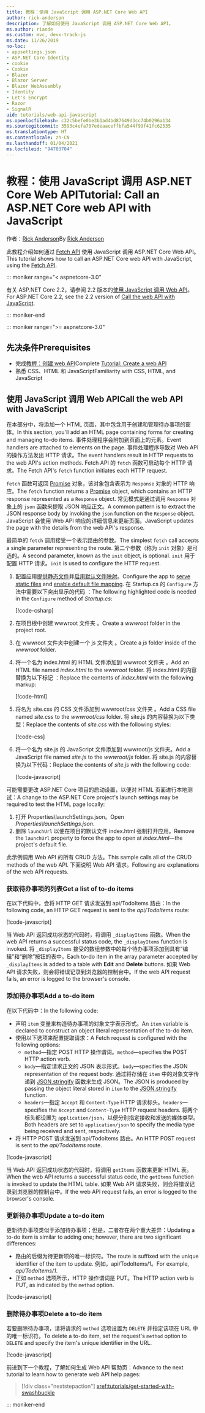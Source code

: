 ```yaml
---
title: 教程：使用 JavaScript 调用 ASP.NET Core Web API
author: rick-anderson
description: 了解如何使用 JavaScript 调用 ASP.NET Core Web API。
ms.author: riande
ms.custom: mvc, devx-track-js
ms.date: 11/26/2019
no-loc:
- appsettings.json
- ASP.NET Core Identity
- cookie
- Cookie
- Blazor
- Blazor Server
- Blazor WebAssembly
- Identity
- Let's Encrypt
- Razor
- SignalR
uid: tutorials/web-api-javascript
ms.openlocfilehash: c32c5befe0be3b1ad4bd87649d3cc74b0296a134
ms.sourcegitcommit: 3593c4efa707edeaaceffbfa544f99f41fc62535
ms.translationtype: HT
ms.contentlocale: zh-CN
ms.lasthandoff: 01/04/2021
ms.locfileid: "94703704"
---
```

# <a name="tutorial-call-an-aspnet-core-web-api-with-javascript"></a><span data-ttu-id="10c43-103">教程：使用 JavaScript 调用 ASP.NET Core Web API</span><span class="sxs-lookup"><span data-stu-id="10c43-103">Tutorial: Call an ASP.NET Core web API with JavaScript</span></span>

<span data-ttu-id="10c43-104">作者：[Rick Anderson](https://twitter.com/RickAndMSFT)</span><span class="sxs-lookup"><span data-stu-id="10c43-104">By [Rick Anderson](https://twitter.com/RickAndMSFT)</span></span>

<span data-ttu-id="10c43-105">此教程介绍如何通过 [Fetch API](https://developer.mozilla.org/docs/Web/API/Fetch_API) 使用 JavaScript 调用 ASP.NET Core Web API。</span><span class="sxs-lookup"><span data-stu-id="10c43-105">This tutorial shows how to call an ASP.NET Core web API with JavaScript, using the [Fetch API](https://developer.mozilla.org/docs/Web/API/Fetch_API).</span></span>

::: moniker range="< aspnetcore-3.0"

<span data-ttu-id="10c43-106">有关 ASP.NET Core 2.2，请参阅 2.2 版本的[使用 JavaScript 调用 Web API](xref:tutorials/first-web-api#call-the-web-api-with-javascript)。</span><span class="sxs-lookup"><span data-stu-id="10c43-106">For ASP.NET Core 2.2, see the 2.2 version of [Call the web API with JavaScript](xref:tutorials/first-web-api#call-the-web-api-with-javascript).</span></span>

::: moniker-end

::: moniker range=">= aspnetcore-3.0"

## <a name="prerequisites"></a><span data-ttu-id="10c43-107">先决条件</span><span class="sxs-lookup"><span data-stu-id="10c43-107">Prerequisites</span></span>

* <span data-ttu-id="10c43-108">完成[教程：创建 web API](xref:tutorials/first-web-api)</span><span class="sxs-lookup"><span data-stu-id="10c43-108">Complete [Tutorial: Create a web API](xref:tutorials/first-web-api)</span></span>
* <span data-ttu-id="10c43-109">熟悉 CSS、HTML 和 JavaScript</span><span class="sxs-lookup"><span data-stu-id="10c43-109">Familiarity with CSS, HTML, and JavaScript</span></span>

## <a name="call-the-web-api-with-javascript"></a><span data-ttu-id="10c43-110">使用 JavaScript 调用 Web API</span><span class="sxs-lookup"><span data-stu-id="10c43-110">Call the web API with JavaScript</span></span>

<span data-ttu-id="10c43-111">在本部分中，将添加一个 HTML 页面，其中包含用于创建和管理待办事项的窗体。</span><span class="sxs-lookup"><span data-stu-id="10c43-111">In this section, you'll add an HTML page containing forms for creating and managing to-do items.</span></span> <span data-ttu-id="10c43-112">事件处理程序会附加到页面上的元素。</span><span class="sxs-lookup"><span data-stu-id="10c43-112">Event handlers are attached to elements on the page.</span></span> <span data-ttu-id="10c43-113">事件处理程序导致对 Web API 的操作方法发出 HTTP 请求。</span><span class="sxs-lookup"><span data-stu-id="10c43-113">The event handlers result in HTTP requests to the web API's action methods.</span></span> <span data-ttu-id="10c43-114">Fetch API 的 `fetch` 函数可启动每个 HTTP 请求。</span><span class="sxs-lookup"><span data-stu-id="10c43-114">The Fetch API's `fetch` function initiates each HTTP request.</span></span>

<span data-ttu-id="10c43-115">`fetch` 函数可返回 [Promise](https://developer.mozilla.org/docs/Web/JavaScript/Reference/Global_Objects/Promise) 对象，该对象包含表示为 `Response` 对象的 HTTP 响应。</span><span class="sxs-lookup"><span data-stu-id="10c43-115">The `fetch` function returns a [Promise](https://developer.mozilla.org/docs/Web/JavaScript/Reference/Global_Objects/Promise) object, which contains an HTTP response represented as a `Response` object.</span></span> <span data-ttu-id="10c43-116">常见模式是通过调用 `Response` 对象上的 `json` 函数来提取 JSON 响应正文。</span><span class="sxs-lookup"><span data-stu-id="10c43-116">A common pattern is to extract the JSON response body by invoking the `json` function on the `Response` object.</span></span> <span data-ttu-id="10c43-117">JavaScript 会使用 Web API 响应的详细信息来更新页面。</span><span class="sxs-lookup"><span data-stu-id="10c43-117">JavaScript updates the page with the details from the web API's response.</span></span>

<span data-ttu-id="10c43-118">最简单的 `fetch` 调用接受一个表示路由的参数。</span><span class="sxs-lookup"><span data-stu-id="10c43-118">The simplest `fetch` call accepts a single parameter representing the route.</span></span> <span data-ttu-id="10c43-119">第二个参数（称为 `init` 对象）是可选的。</span><span class="sxs-lookup"><span data-stu-id="10c43-119">A second parameter, known as the `init` object, is optional.</span></span> <span data-ttu-id="10c43-120">`init` 用于配置 HTTP 请求。</span><span class="sxs-lookup"><span data-stu-id="10c43-120">`init` is used to configure the HTTP request.</span></span>

1. <span data-ttu-id="10c43-121">配置应用[提供静态文件](/dotnet/api/microsoft.aspnetcore.builder.staticfileextensions.usestaticfiles#Microsoft_AspNetCore_Builder_StaticFileExtensions_UseStaticFiles_Microsoft_AspNetCore_Builder_IApplicationBuilder_)并[启用默认文件映射](/dotnet/api/microsoft.aspnetcore.builder.defaultfilesextensions.usedefaultfiles#Microsoft_AspNetCore_Builder_DefaultFilesExtensions_UseDefaultFiles_Microsoft_AspNetCore_Builder_IApplicationBuilder_)。</span><span class="sxs-lookup"><span data-stu-id="10c43-121">Configure the app to [serve static files](/dotnet/api/microsoft.aspnetcore.builder.staticfileextensions.usestaticfiles#Microsoft_AspNetCore_Builder_StaticFileExtensions_UseStaticFiles_Microsoft_AspNetCore_Builder_IApplicationBuilder_) and [enable default file mapping](/dotnet/api/microsoft.aspnetcore.builder.defaultfilesextensions.usedefaultfiles#Microsoft_AspNetCore_Builder_DefaultFilesExtensions_UseDefaultFiles_Microsoft_AspNetCore_Builder_IApplicationBuilder_).</span></span> <span data-ttu-id="10c43-122">在 Startup.cs 的 `Configure` 方法中需要以下突出显示的代码  ：</span><span class="sxs-lookup"><span data-stu-id="10c43-122">The following highlighted code is needed in the `Configure` method of *Startup.cs*:</span></span>

    [!code-csharp[](first-web-api/samples/3.0/TodoApi/StartupJavaScript.cs?highlight=8-9&name=snippet_configure)]

1. <span data-ttu-id="10c43-123">在项目根中创建 wwwroot 文件夹  。</span><span class="sxs-lookup"><span data-stu-id="10c43-123">Create a *wwwroot* folder in the project root.</span></span>

1. <span data-ttu-id="10c43-124">在 wwwroot 文件夹中创建一个 js 文件夹   。</span><span class="sxs-lookup"><span data-stu-id="10c43-124">Create a *js* folder inside of the *wwwroot* folder.</span></span>

1. <span data-ttu-id="10c43-125">将一个名为 index.html 的 HTML 文件添加到 wwwroot 文件夹   。</span><span class="sxs-lookup"><span data-stu-id="10c43-125">Add an HTML file named *index.html* to the *wwwroot* folder.</span></span> <span data-ttu-id="10c43-126">将 index.html 的内容替换为以下标记  ：</span><span class="sxs-lookup"><span data-stu-id="10c43-126">Replace the contents of *index.html* with the following markup:</span></span>

    [!code-html[](first-web-api/samples/3.0/TodoApi/wwwroot/index.html)]

1. <span data-ttu-id="10c43-127">将名为 site.css 的 CSS 文件添加到 wwwroot/css 文件夹 。</span><span class="sxs-lookup"><span data-stu-id="10c43-127">Add a CSS file named *site.css* to the *wwwroot/css* folder.</span></span> <span data-ttu-id="10c43-128">将 site.js 的内容替换为以下类型：</span><span class="sxs-lookup"><span data-stu-id="10c43-128">Replace the contents of *site.css* with the following styles:</span></span>

    [!code-css[](first-web-api/samples/3.0/TodoApi/wwwroot/css/site.css)]

1. <span data-ttu-id="10c43-129">将一个名为 site.js 的 JavaScript 文件添加到 wwwroot/js 文件夹。</span><span class="sxs-lookup"><span data-stu-id="10c43-129">Add a JavaScript file named *site.js* to the *wwwroot/js* folder.</span></span> <span data-ttu-id="10c43-130">将 site.js 的内容替换为以下代码：</span><span class="sxs-lookup"><span data-stu-id="10c43-130">Replace the contents of *site.js* with the following code:</span></span>

    [!code-javascript[](first-web-api/samples/3.0/TodoApi/wwwroot/js/site.js?name=snippet_SiteJs)]

<span data-ttu-id="10c43-131">可能需要更改 ASP.NET Core 项目的启动设置，以便对 HTML 页面进行本地测试：</span><span class="sxs-lookup"><span data-stu-id="10c43-131">A change to the ASP.NET Core project's launch settings may be required to test the HTML page locally:</span></span>

1. <span data-ttu-id="10c43-132">打开 Properties\launchSettings.json。</span><span class="sxs-lookup"><span data-stu-id="10c43-132">Open *Properties\launchSettings.json*.</span></span>
1. <span data-ttu-id="10c43-133">删除 `launchUrl` 以便在项目的默认文件 index.html 强制打开应用。</span><span class="sxs-lookup"><span data-stu-id="10c43-133">Remove the `launchUrl` property to force the app to open at *index.html*&mdash;the project's default file.</span></span>

<span data-ttu-id="10c43-134">此示例调用 Web API 的所有 CRUD 方法。</span><span class="sxs-lookup"><span data-stu-id="10c43-134">This sample calls all of the CRUD methods of the web API.</span></span> <span data-ttu-id="10c43-135">下面说明 Web API 请求。</span><span class="sxs-lookup"><span data-stu-id="10c43-135">Following are explanations of the web API requests.</span></span>

### <a name="get-a-list-of-to-do-items"></a><span data-ttu-id="10c43-136">获取待办事项的列表</span><span class="sxs-lookup"><span data-stu-id="10c43-136">Get a list of to-do items</span></span>

<span data-ttu-id="10c43-137">在以下代码中，会将 HTTP GET 请求发送到 api/TodoItems 路由：</span><span class="sxs-lookup"><span data-stu-id="10c43-137">In the following code, an HTTP GET request is sent to the *api/TodoItems* route:</span></span>

[!code-javascript[](first-web-api/samples/3.0/TodoApi/wwwroot/js/site.js?name=snippet_GetItems)]

<span data-ttu-id="10c43-138">当 Web API 返回成功状态的代码时，将调用 `_displayItems` 函数。</span><span class="sxs-lookup"><span data-stu-id="10c43-138">When the web API returns a successful status code, the `_displayItems` function is invoked.</span></span> <span data-ttu-id="10c43-139">将 `_displayItems` 接受的数组参数中的每个待办事项添加到具有“编辑”和“删除”按钮的表中。</span><span class="sxs-lookup"><span data-stu-id="10c43-139">Each to-do item in the array parameter accepted by `_displayItems` is added to a table with **Edit** and **Delete** buttons.</span></span> <span data-ttu-id="10c43-140">如果 Web API 请求失败，则会将错误记录到浏览器的控制台中。</span><span class="sxs-lookup"><span data-stu-id="10c43-140">If the web API request fails, an error is logged to the browser's console.</span></span>

### <a name="add-a-to-do-item"></a><span data-ttu-id="10c43-141">添加待办事项</span><span class="sxs-lookup"><span data-stu-id="10c43-141">Add a to-do item</span></span>

<span data-ttu-id="10c43-142">在以下代码中：</span><span class="sxs-lookup"><span data-stu-id="10c43-142">In the following code:</span></span>

* <span data-ttu-id="10c43-143">声明 `item` 变量来构造待办事项的对象文字表示形式。</span><span class="sxs-lookup"><span data-stu-id="10c43-143">An `item` variable is declared to construct an object literal representation of the to-do item.</span></span>
* <span data-ttu-id="10c43-144">使用以下选项来配置提取请求：</span><span class="sxs-lookup"><span data-stu-id="10c43-144">A Fetch request is configured with the following options:</span></span>
  * <span data-ttu-id="10c43-145">`method`&mdash;指定 POST HTTP 操作谓词。</span><span class="sxs-lookup"><span data-stu-id="10c43-145">`method`&mdash;specifies the POST HTTP action verb.</span></span>
  * <span data-ttu-id="10c43-146">`body`&mdash;指定请求正文的 JSON 表示形式。</span><span class="sxs-lookup"><span data-stu-id="10c43-146">`body`&mdash;specifies the JSON representation of the request body.</span></span> <span data-ttu-id="10c43-147">通过将存储在 `item` 中的对象文字传递到 [JSON.stringify](https://developer.mozilla.org/docs/Web/JavaScript/Reference/Global_Objects/JSON/stringify) 函数来生成 JSON。</span><span class="sxs-lookup"><span data-stu-id="10c43-147">The JSON is produced by passing the object literal stored in `item` to the [JSON.stringify](https://developer.mozilla.org/docs/Web/JavaScript/Reference/Global_Objects/JSON/stringify) function.</span></span>
  * <span data-ttu-id="10c43-148">`headers`&mdash;指定 `Accept` 和 `Content-Type` HTTP 请求标头。</span><span class="sxs-lookup"><span data-stu-id="10c43-148">`headers`&mdash;specifies the `Accept` and `Content-Type` HTTP request headers.</span></span> <span data-ttu-id="10c43-149">将两个标头都设置为 `application/json`，以便分别指定接收和发送的媒体类型。</span><span class="sxs-lookup"><span data-stu-id="10c43-149">Both headers are set to `application/json` to specify the media type being received and sent, respectively.</span></span>
* <span data-ttu-id="10c43-150">将 HTTP POST 请求发送到 api/TodoItems 路由。</span><span class="sxs-lookup"><span data-stu-id="10c43-150">An HTTP POST request is sent to the *api/TodoItems* route.</span></span>

[!code-javascript[](first-web-api/samples/3.0/TodoApi/wwwroot/js/site.js?name=snippet_AddItem)]

<span data-ttu-id="10c43-151">当 Web API 返回成功状态的代码时，将调用 `getItems` 函数来更新 HTML 表。</span><span class="sxs-lookup"><span data-stu-id="10c43-151">When the web API returns a successful status code, the `getItems` function is invoked to update the HTML table.</span></span> <span data-ttu-id="10c43-152">如果 Web API 请求失败，则会将错误记录到浏览器的控制台中。</span><span class="sxs-lookup"><span data-stu-id="10c43-152">If the web API request fails, an error is logged to the browser's console.</span></span>

### <a name="update-a-to-do-item"></a><span data-ttu-id="10c43-153">更新待办事项</span><span class="sxs-lookup"><span data-stu-id="10c43-153">Update a to-do item</span></span>

<span data-ttu-id="10c43-154">更新待办事项类似于添加待办事项；但是，二者存在两个重大差异：</span><span class="sxs-lookup"><span data-stu-id="10c43-154">Updating a to-do item is similar to adding one; however, there are two significant differences:</span></span>

* <span data-ttu-id="10c43-155">路由的后缀为待更新项的唯一标识符。</span><span class="sxs-lookup"><span data-stu-id="10c43-155">The route is suffixed with the unique identifier of the item to update.</span></span> <span data-ttu-id="10c43-156">例如，api/TodoItems/1。</span><span class="sxs-lookup"><span data-stu-id="10c43-156">For example, *api/TodoItems/1*.</span></span>
* <span data-ttu-id="10c43-157">正如 `method` 选项所示，HTTP 操作谓词是 PUT。</span><span class="sxs-lookup"><span data-stu-id="10c43-157">The HTTP action verb is PUT, as indicated by the `method` option.</span></span>

[!code-javascript[](first-web-api/samples/3.0/TodoApi/wwwroot/js/site.js?name=snippet_UpdateItem)]

### <a name="delete-a-to-do-item"></a><span data-ttu-id="10c43-158">删除待办事项</span><span class="sxs-lookup"><span data-stu-id="10c43-158">Delete a to-do item</span></span>

<span data-ttu-id="10c43-159">若要删除待办事项，请将请求的 `method` 选项设置为 `DELETE` 并指定该项在 URL 中的唯一标识符。</span><span class="sxs-lookup"><span data-stu-id="10c43-159">To delete a to-do item, set the request's `method` option to `DELETE` and specify the item's unique identifier in the URL.</span></span>

[!code-javascript[](first-web-api/samples/3.0/TodoApi/wwwroot/js/site.js?name=snippet_DeleteItem)]

<span data-ttu-id="10c43-160">前进到下一个教程，了解如何生成 Web API 帮助页：</span><span class="sxs-lookup"><span data-stu-id="10c43-160">Advance to the next tutorial to learn how to generate web API help pages:</span></span>

> [!div class="nextstepaction"]
> <xref:tutorials/get-started-with-swashbuckle>

::: moniker-end
